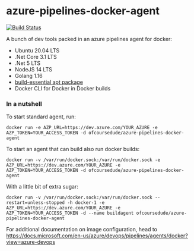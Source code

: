 # azure-pipelines-docker-agent
[![Build Status](https://dev.azure.com/ofcoursedude/ofcoursedude/_apis/build/status/ofcoursedude.azure-pipelines-docker-agent?branchName=master)](https://dev.azure.com/ofcoursedude/ofcoursedude/_build/latest?definitionId=100&branchName=master)

A bunch of dev tools packed in an azure pipelines agent for docker:
- Ubuntu 20.04 LTS
- .Net Core 3.1 LTS
- .Net 5 LTS
- NodeJS 14 LTS
- Golang 1.16
- [build-essential apt package](https://packages.ubuntu.com/focal/devel/build-essential)
- Docker CLI for Docker in Docker builds

### In a nutshell
To start standard agent, run:

`docker run -e AZP_URL=https://dev.azure.com/YOUR_AZURE -e AZP_TOKEN=YOUR_ACCESS_TOKEN -d ofcoursedude/azure-pipelines-docker-agent `

To start an agent that can build also run docker builds:

`docker run -v /var/run/docker.sock:/var/run/docker.sock -e AZP_URL=https://dev.azure.com/YOUR_AZURE -e AZP_TOKEN=YOUR_ACCESS_TOKEN -d ofcoursedude/azure-pipelines-docker-agent `

With a little bit of extra sugar:

`docker run -v /var/run/docker.sock:/var/run/docker.sock --restart=unless-stopped -h docker-1 -e AZP_URL=https://dev.azure.com/YOUR_AZURE -e AZP_TOKEN=YOUR_ACCESS_TOKEN -d --name buildagent ofcoursedude/azure-pipelines-docker-agent `

For additional documentation on image configuration, head to https://docs.microsoft.com/en-us/azure/devops/pipelines/agents/docker?view=azure-devops
